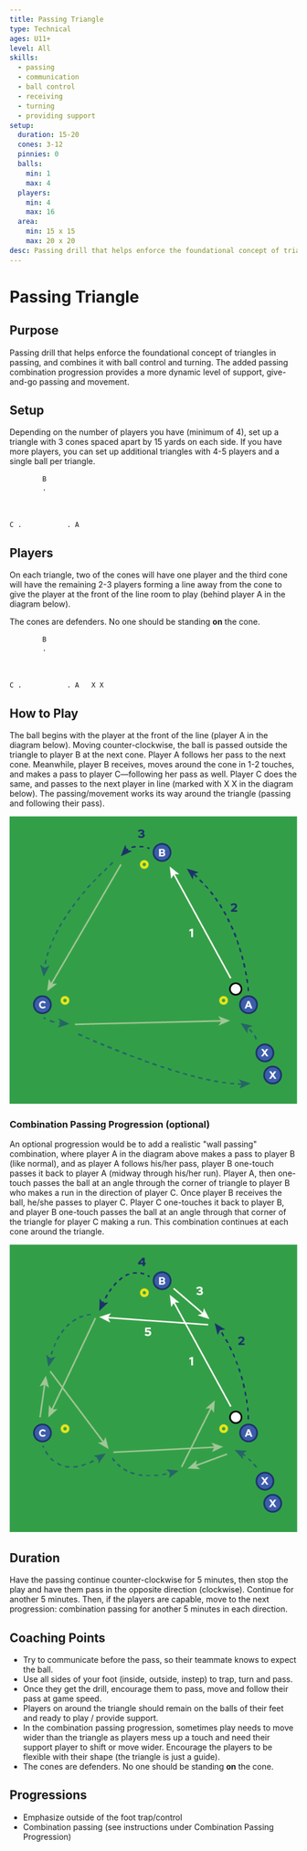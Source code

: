 ```yaml
---
title: Passing Triangle
type: Technical
ages: U11+
level: All
skills:
  - passing
  - communication
  - ball control
  - receiving
  - turning
  - providing support
setup:
  duration: 15-20
  cones: 3-12
  pinnies: 0
  balls:
    min: 1
    max: 4
  players:
    min: 4
    max: 16
  area:
    min: 15 x 15
    max: 20 x 20
desc: Passing drill that helps enforce the foundational concept of triangles in passing, and combines it with ball control and turning. The added passing combination progression provides a more dynamic level of support, give-and-go passing and movement.
---
```


# Passing Triangle

## Purpose

Passing drill that helps enforce the foundational concept of triangles in passing, and combines it with ball control and turning. The added passing combination progression provides a more dynamic level of support, give-and-go passing and movement.

## Setup

Depending on the number of players you have (minimum of 4), set up a triangle with 3 cones spaced apart by 15 yards on each side. If you have more players, you can set up additional triangles with 4-5 players and a single ball per triangle.

```
        B
        .



C .           . A
```

## Players

On each triangle, two of the cones will have one player and the third cone will have the remaining 2-3 players forming a line away from the cone to give the player at the front of the line room to play (behind player A in the diagram below).

The cones are defenders. No one should be standing **on** the cone.

```
        B
        .



C .           . A   X X
```

## How to Play

The ball begins with the player at the front of the line (player A in the diagram below). Moving counter-clockwise, the ball is passed outside the triangle to player B at the next cone. Player A follows her pass to the next cone. Meanwhile, player B receives, moves around the cone in 1-2 touches, and makes a pass to player C—following her pass as well. Player C does the same, and passes to the next player in line (marked with X X in the diagram below). The passing/movement works its way around the triangle (passing and following their pass).

![Passing Triangle](https://raw.githubusercontent.com/markcaron/soccer-drills/master/drills/assets/Passing-Triangle.png)

### Combination Passing Progression (optional)

An optional progression would be to add a realistic "wall passing" combination, where player A in the diagram above makes a pass to player B (like normal), and as player A follows his/her pass, player B one-touch passes it back to player A (midway through his/her run). Player A, then one-touch passes the ball at an angle through the corner of triangle to player B who makes a run in the direction of player C. Once player B receives the ball, he/she passes to player C. Player C one-touches it back to player B, and player B one-touch passes the ball at an angle through that corner of the triangle for player C making a run. This combination continues at each cone around the triangle.

![Passing Triangle's with combination passing progression](https://raw.githubusercontent.com/markcaron/soccer-drills/master/drills/assets/Passing-Triangle-Combo.png)

## Duration

Have the passing continue counter-clockwise for 5 minutes, then stop the play and have them pass in the opposite direction (clockwise). Continue for another 5 minutes. Then, if the players are capable, move to the next progression: combination passing for another 5 minutes in each direction.

## Coaching Points

- Try to communicate before the pass, so their teammate knows to expect the ball.
- Use all sides of your foot (inside, outside, instep) to trap, turn and pass.
- Once they get the drill, encourage them to pass, move and follow their pass at game speed.
- Players on around the triangle should remain on the balls of their feet and ready to play / provide support.
- In the combination passing progression, sometimes play needs to move wider than the triangle as players mess up a touch and need their support player to shift or move wider. Encourage the players to be flexible with their shape (the triangle is just a guide).
- The cones are defenders. No one should be standing **on** the cone.

## Progressions

- Emphasize outside of the foot trap/control
- Combination passing (see instructions under Combination Passing Progression)
